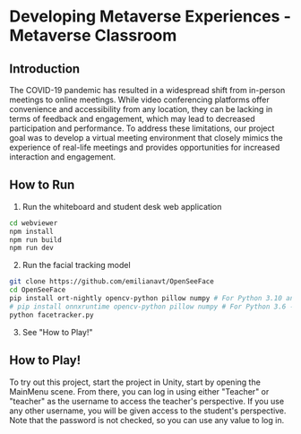 # Developing Metaverse Experiences - Metaverse Classroom

## Introduction
The COVID-19 pandemic has resulted in a widespread shift from in-person meetings to online meetings. 
While video conferencing platforms offer convenience and accessibility from any location, they can be lacking in terms of feedback and engagement, which may lead to decreased participation and performance. 
To address these limitations, our project goal was to develop a virtual meeting environment that closely mimics the experience of real-life meetings and provides opportunities for increased interaction and engagement.


## How to Run
1. Run the whiteboard and student desk web application
```bash
cd webviewer
npm install
npm run build
npm run dev
```

2. Run the facial tracking model
```bash
git clone https://github.com/emilianavt/OpenSeeFace
cd OpenSeeFace
pip install ort-nightly opencv-python pillow numpy # For Python 3.10 and above
# pip install onnxruntime opencv-python pillow numpy # For Python 3.6 - 3.9
python facetracker.py
```
3. See "How to Play!"

## How to Play!

To try out this project, start the project in Unity, start by opening the MainMenu scene. From there, you can log in using either "Teacher" or "teacher" as the username to access the teacher's perspective. If you use any other username, you will be given access to the student's perspective. Note that the password is not checked, so you can use any value to log in.
